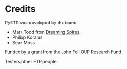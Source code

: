 # Credits

PyETR was developed by the team:

- Mark Todd from [Dreaming Spires](https://dreamingspires.dev/)
- Philipp Koralus
- Sean Moss

Funded by a grant from the John Fell OUP Research Fund.

Testers/other ETR people.